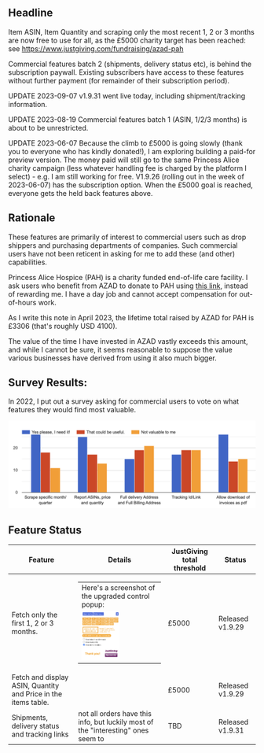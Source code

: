## Headline
Item ASIN, Item Quantity and scraping only the most recent 1, 2 or 3 months are
now free to use for all, as the £5000 charity target has been reached:
see https://www.justgiving.com/fundraising/azad-pah

Commercial features batch 2 (shipments, delivery status etc),
is behind the subscription paywall.
Existing subscribers have access to these features without further payment
(for remainder of their subscription period).

UPDATE 2023-09-07
v1.9.31 went live today, including shipment/tracking information. 

UPDATE 2023-08-19
Commercial features batch 1 (ASIN, 1/2/3 months) is about to be unrestricted.

UPDATE 2023-06-07
Because the climb to £5000 is going slowly (thank you to everyone who has
kindly donated!), I am exploring building a paid-for preview version. The money
paid will still go to the same Princess Alice charity campaign (less whatever
handling fee is charged by the platform I select) - e.g. I am still working for
free. V1.9.26 (rolling out in the week of 2023-06-07) has the subscription
option. When the £5000 goal is reached, everyone gets the held back features
above.

## Rationale

These features are primarily of interest to commercial users such as drop
shippers and purchasing departments of companies. Such commercial users have
not been reticent in asking for me to add these (and other) capabilities.

Princess Alice Hospice (PAH) is a charity funded end-of-life care facility. I
ask users who benefit from AZAD to donate to PAH using
[this link](https://www.justgiving.com/fundraising/azad-pah/donate), instead of
rewarding me. I have a day job and cannot accept compensation for out-of-hours
work.

As I write this note in April 2023, the lifetime total raised by AZAD for PAH
is £3306 (that's roughly USD 4100).

The value of the time I have invested in AZAD vastly exceeds this amount, and
while I cannot be sure, it seems reasonable to suppose the value various
businesses have derived from using it also much bigger.

## Survey Results:

In 2022, I put out a survey asking for commercial users to vote on what
features they would find most valuable.

![voting results](img/azad_feature_voting.png)

## Feature Status

|Feature|Details|JustGiving total threshold|Status|
|-------|-------|--------------------------|------|
|Fetch only the first 1, 2 or 3 months.|<table><tr><td>Here's a screenshot of the upgraded control popup:</td></tr><tr><td><img src="img/azad_123_months.png" width="50%" height="50%"/></td></tr></table>|£5000|Released v1.9.29|
|Fetch and display ASIN, Quantity and Price in the items table.| |£5000|Released v1.9.29|
|Shipments, delivery status and tracking links|not all orders have this info, but luckily most of the "interesting" ones seem to|TBD|Released v1.9.31|
